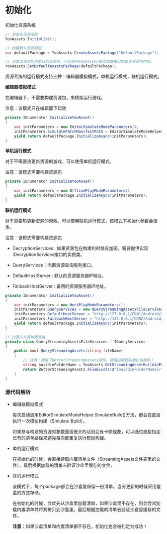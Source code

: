 # 初始化

初始化资源系统

```c#
// 初始化资源系统
YooAssets.Initialize();

// 创建默认的资源包
var defaultPackage = YooAssets.CreateAssetsPackage("DefaultPackage");

// 设置该资源包为默认的资源包，可以使用YooAssets相关加载接口加载该资源包内容。
YooAssets.SetDefaultAssetsPackage(defaultPackage);
```

资源系统的运行模式支持三种：编辑器模拟模式，单机运行模式，联机运行模式。

**编辑器模拟模式**

在编辑器下，不需要构建资源包，来模拟运行游戏。

注意：该模式只在编辑器下起效

````c#
private IEnumerator InitializeYooAsset()
{
    var initParameters = new EditorSimulateModeParameters();
    initParameters.SimulatePatchManifestPath = EditorSimulateModeHelper.SimulateBuild("DefaultPackage");
    yield return defaultPackage.InitializeAsync(initParameters);
}
````

**单机运行模式**

对于不需要热更新资源的游戏，可以使用单机运行模式。

注意：该模式需要构建资源包

````c#
private IEnumerator InitializeYooAsset()
{
    var initParameters = new OfflinePlayModeParameters();
    yield return defaultPackage.InitializeAsync(initParameters);
}
````

**联机运行模式**

对于需要热更新资源的游戏，可以使用联机运行模式，该模式下初始化参数会很多。

注意：该模式需要构建资源包

- DecryptionServices : 如果资源包在构建的时候有加密，需要提供实现IDecryptionServices接口的实例类。

- QueryServices：内置资源查询服务接口。

- DefaultHostServer : 默认的资源服务器IP地址。

- FallbackHostServer : 备用的资源服务器IP地址。

````c#
private IEnumerator InitializeYooAsset()
{
    var initParameters = new HostPlayModeParameters();
    initParameters.QueryServices = new QueryStreamingAssetsFileServices();
    initParameters.DefaultHostServer = "http://127.0.0.1/CDN1/Android/v1.0";
    initParameters.FallbackHostServer = "http://127.0.0.1/CDN2/Android/v1.0";
    yield return defaultPackage.InitializeAsync(initParameters);
}

// 内置文件查询服务类
private class QueryStreamingAssetsFileServices : IQueryServices
{
    public bool QueryStreamingAssets(string fileName)
    {
        // 注意：使用了BetterStreamingAssets插件，使用前需要初始化该插件！
        string buildinFolderName = YooAssets.GetStreamingAssetBuildinFolderName();
        return BetterStreamingAssets.FileExists($"{buildinFolderName}/{fileName}");
    }
}
````

### 源代码解析

- 编辑器模拟模式

  每次启动调用EditorSimulateModeHelper.SimulateBuild()方法，都会在底层执行一次模拟构建（Simulate Build）。

  如果参与构建的资源对象数量级很大的话则会有卡顿现象，可以通过直接指定已有的清单路径来避免每次都重复执行模拟构建。

- 单机运行模式

  在初始化的时候，会直接读取内置清单文件（StreamingAssets文件夹里的文件），最后根据加载的清单去验证沙盒里缓存的文件。

- 联机运行模式

  该模式下，每个package都会在沙盒里保留一份清单，当有更新的时候采用覆盖的方式存储。

  在初始化的时候，会优先从沙盒里加载清单，如果沙盒里不存在，则会尝试加载内置清单并将其拷贝到沙盒里。最后根据加载的清单去验证沙盒里缓存的文件。

  **注意**：如果沙盒清单和内置清单都不存在，初始化也会被判定为成功！

  
